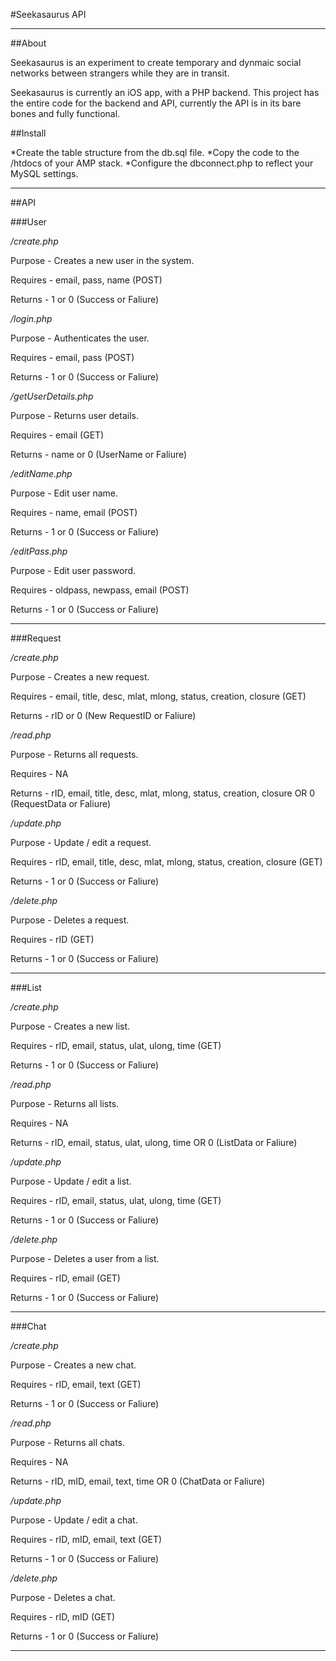 #Seekasaurus API

***


##About

Seekasaurus is an experiment to create temporary and dynmaic social networks between strangers while they are in transit. 

Seekasaurus is currently an iOS app, with a PHP backend. This project has the entire code for the backend and API, currently the API is in its bare bones and fully functional.

##Install

*Create the table structure from the db.sql file.
*Copy the code to the /htdocs of your AMP stack.
*Configure the dbconnect.php to reflect your MySQL settings.

***


##API

###User

*/create.php*

Purpose - Creates a new user in the system.

Requires - email, pass, name  (POST)

Returns - 1 or 0 (Success or Faliure)


*/login.php*

Purpose - Authenticates the user.

Requires - email, pass  (POST)

Returns - 1 or 0 (Success or Faliure)


*/getUserDetails.php*

Purpose - Returns user details.

Requires - email  (GET)

Returns - name or 0 (UserName or Faliure)


*/editName.php*

Purpose - Edit user name.

Requires - name, email  (POST)

Returns - 1 or 0 (Success or Faliure)


*/editPass.php*

Purpose - Edit user password.

Requires - oldpass, newpass, email  (POST)

Returns - 1 or 0 (Success or Faliure)


***

###Request


*/create.php*

Purpose - Creates a new request.

Requires - email, title, desc, mlat, mlong, status, creation, closure  (GET)

Returns - rID or 0 (New RequestID or Faliure)


*/read.php*

Purpose - Returns all requests.

Requires - NA

Returns -  rID, email, title, desc, mlat, mlong, status, creation, closure OR 0 (RequestData or Faliure)


*/update.php*

Purpose - Update / edit a request.

Requires - rID, email, title, desc, mlat, mlong, status, creation, closure  (GET)

Returns - 1 or 0 (Success or Faliure)


*/delete.php*

Purpose - Deletes a request.

Requires - rID  (GET)

Returns - 1 or 0 (Success or Faliure)

***

###List


*/create.php*

Purpose - Creates a new list.

Requires - rID, email, status, ulat, ulong, time  (GET)

Returns - 1 or 0 (Success or Faliure)


*/read.php*

Purpose - Returns all lists.

Requires - NA

Returns -  rID, email, status, ulat, ulong, time OR 0 (ListData or Faliure)


*/update.php*

Purpose - Update / edit a list.

Requires - rID, email, status, ulat, ulong, time  (GET)

Returns - 1 or 0 (Success or Faliure)


*/delete.php*

Purpose - Deletes a user from a list.

Requires - rID, email  (GET)

Returns - 1 or 0 (Success or Faliure)



***


###Chat


*/create.php*

Purpose - Creates a new chat.

Requires - rID, email, text  (GET)

Returns - 1 or 0 (Success or Faliure)


*/read.php*

Purpose - Returns all chats.

Requires - NA

Returns -  rID, mID, email, text, time OR 0 (ChatData or Faliure)


*/update.php*

Purpose - Update / edit a chat.

Requires - rID, mID, email, text  (GET)

Returns - 1 or 0 (Success or Faliure)


*/delete.php*

Purpose - Deletes a chat.

Requires - rID, mID  (GET)

Returns - 1 or 0 (Success or Faliure)



***



